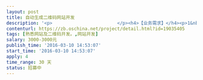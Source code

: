 ```yaml
---                
layout: post       
title: 自动生成二维码网站开发           
description: '<p>                        </p><h4>【业务需求】</h4><p>1&nbsp;目标：开发一个网站，主要功能实现4类二维码自动生成功能，4类二维码包括：模板码、视觉码、半色调码、元素码。该4类二维码具体示例如下：</p><p>1.1&nbsp;模板码</p><p><img src="https://static.oschina.net/uploads/img/201603/10092941_gs1c.png" alt="QQ图片20160310092820.png"></p><p>1.2&nbsp;视觉码</p><p><img src="https://static.oschina.net/uploads/img/201603/10092958_5qBi.png" alt="QQ图片20160310092831.png"></p><p>1.3&nbsp;半色调码</p><p><img src="https://static.oschina.net/uploads/img/201603/10093018_PYup.png" alt="QQ图片20160310092841.png"></p><p>1.4&nbsp;元素码</p><p><img src="https://static.oschina.net/uploads/img/201603/10093033_v4Cl.png" alt="QQ图片20160310092851.png"></p><p>2&nbsp;该4类二维码生成要求</p><p>2.1模板码</p><p style="margin-left: 40px;">可以自动识别解析图中所含的二维码，且能判定图中二维码大小，让替换的二维码自动变为原二维码的大小并替换或覆盖原二维码上</p><p>2.2 视觉码和半色调码</p><p style="margin-left: 40px;">2.2.1 支持动态gif图片，以及支持视频里（及支持动态效果）</p><p style="margin-left: 40px;">2.2.2 各个定位框可以自定义，也就是可以选择变幻形状</p><p style="margin-left: 40px;">2.2.3 数据和纠错码区以及定位区等那些码点，可以更换图形，例如：变为圆形，星星</p><p>2.3 元素码</p><p style="margin-left: 40px;">被替换的元素如果有两种，可以设置选择一种，或者两个都用随机出现</p><p><span style="font-size: 10.5pt;"></span><span style="font-size: 10.5pt;">3&nbsp;网站要求</span></p><p><span style="font-size: 10.5pt;">3.1&nbsp;网站说明：服务器和域名已有，开发人员只需完成网站设计、功能实现等即可。</span></p><p><span style="font-size: 10.5pt;">3.2 <span style="font-size: 11.5pt; color: black;">设计思路，以及各个重要部位代码含义，做个视频讲解（录制，也很简单），便于我后期这边修改和跟进</span>。</span></p><p><span style="font-size: 10.5pt;">3.3 <span style="font-size: 11.5pt; color: black;">提供计架构实现</span>说明文档。<br></span></p><p>3.4&nbsp;网站性能：提供安全性及高并发处理。</p><p><br></p><h4>【交付要求】</h4><p>1&nbsp;交付提交以打包文件形式提供。</p><p>2&nbsp;支付为分阶段支付。<br></p><p>3&nbsp;时间要求1个月内完成。<br></p><p>                    </p>'     
contenturl: https://zb.oschina.net/project/detail.html?id=19035405      
tags: [熟悉网站及二维码开发。,网站开发]            
salary: 3000-3000元          
publish_time: '2016-03-10 14:53:07'         
start_time: '2016-03-10 14:53:07'           
apply: 4                   
time_range: 30 天              
status: 招募中                  
---                 
```

